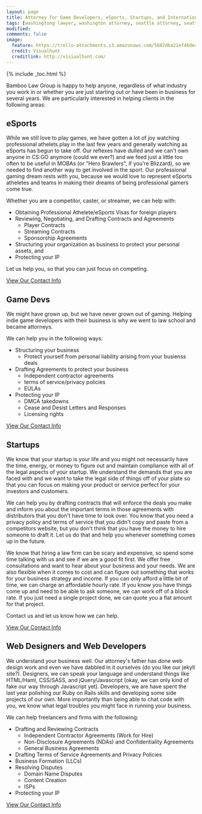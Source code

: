 ```yaml
---
layout: page
title: Attorney for Game Developers, eSports, Startups, and International Businesses
tags: [washingtong lawyer, washington attorney, seattle attorney, seattle videogame attorney]
modified: 
comments: false
image:
  feature: https://trello-attachments.s3.amazonaws.com/5682dba21ef46de42206db55/1600x1067/fa09531870ca9b74d64709c6dd5f466d/black-and-white-city-man-people.jpg
  credit: Visualhunt
  creditlink: http://visiualhunt.com/
---
```

{% include _toc.html %}

Bamboo Law Group is happy to help anyone, regardless of what industry you work in or whether you are just starting out or have been in business for several years. We are particularly interested in helping clients in the following areas:

## eSports
While we still love to play games, we have gotten a lot of joy watching professional athelets play in the last few years and generally watching as eSports has begun to take off. Our reflexes have dulled and we can't own anyone in CS:GO anymore (could we ever?) and we feed just a little too often to be useful in MOBAs (or "Hero Brawlers", if you're Blizzard), so we needed to find another way to get involved in the sport. Our professional gaming dream rests with you, because we would love to represent eSports atheletes and teams in making their dreams of being professional gamers come true.

Whether you are a competitor, caster, or streamer, we can help with:

* Obtaining Professional Athelete/eSports Visas for foreign players
* Reviewing, Negotiating, and Drafting Contracts and Agreements
  * Player Contracts
  * Streaming Contracts
  * Sponsorship Agreements
* Structuring your organization as business to protect your personal assets, and 
* Protecting your IP 
 
Let us help you, so that you can just focus on competing.

<a markdown="0" href="{{ site.url }}/contact">View Our Contact Info</a>


## Game Devs
We might have grown up, but we have never grown out of gaming. Helping indie game developers with their business is why we went to law school and became attorneys. 

We can help you in the following ways:

* Structuring your business
  * Protect yourself from personal liability arising from your busienss deals
* Drafting Agreements to protect your business
  * Independent contractor agreements
  * terms of service/privacy policies
  * EULAs
* Protecting your IP
  * DMCA takedowns
  * Cease and Desist Letters and Responses
  * Licensing rights

<a markdown="0" href="{{ site.url }}/contact">View Our Contact Info</a>


## Startups
We know that your startup is your life and you might not necessarily have the time, energy, or money to figure out and maintain compliance with all of the legal aspects of your startup. We understand the demands that you are faced with and we want to take the legal side of things off of your plate so that you can focus on making your product or service perfect for your investors and customers. 

We can help you by drafting contracts that will enforce the deals you make and inform you about the important terms in those agreements with distributors that you don't have time to look over. You know that you need a privacy policy and terms of service that you didn't copy and paste from a competitors website, but you don't think that you have the money to hire someone to draft it. Let us do that and help you whenever something comes up in the future. 

We know that hiring a law firm can be scary and expensive, so spend some time talking with us and see if we are a good fit first. We offer free consultations and want to hear about your business and your needs. We are also flexible when it comes to cost and can figure out something that works for your business strategy and income. If you can only afford a little bit of time, we can charge an affordable hourly rate. If you know you have things come up and need to be able to ask someone, we can work off of a block rate. If you just need a single project done, we can quote you a flat amount for that project. 

Contact us and let us know how we can help. 

<a markdown="0" href="{{ site.url }}/contact" >View Our Contact Info</a>


## Web Designers and Web Developers
We understand your business well. Our attorney's father has done web design work and even we have dabbled in it ourselves (do you like our jekyll site?). Designers, we can speak your language and understand things like HTML/Haml, CSS/SASS, and jQuery/Javascript (okay, we can only kind of fake our way through Javascript yet). Developers, we are have spent the last year polishing our Ruby on Rails skills and developing some side projects of our own. More importantly than being able to chat code with you, we know what legal troubles you might face in running your business.

We can help freelancers and firms with the following: 

* Drafting and Reviewing Contracts
  * Independent Contractor Agreements (Work for Hire)
  * Non-Disclosure Agreements (NDAs) and Confidentiality Agreements
  * General Business Agreements
* Drafting Terms of Service Agreements and Privacy Policies
* Business Formation (LLCs)
* Resolving Disputes
  * Domain Name Disputes
  * Content Creation
  * ISPs
* Protecting your IP

<a markdown="0" href="{{ site.url }}/contact" >View Our Contact Info</a>


